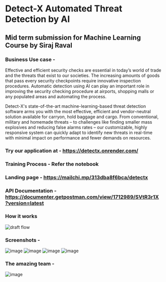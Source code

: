 # Detect-X Automated Threat Detection by AI

## Mid term submission for Machine Learning Course by Siraj Raval

### Business Use case - 
Effective and efficient security checks are essential in today’s world of trade and the threats that exist to our societies. The increasing amounts of goods that pass every security checkpoints require innovative inspection procedures. Automatic detection using AI can play an important role in improving the security checking procedure at airports, shopping malls or any populated areas and automating the process.

Detect-X's state-of-the-art machine-learning-based threat detection software arms you with the most effective, efficient and vendor-neutral solution available for carryon, hold baggage and cargo. From conventional, military and homemade threats – to challenges like finding smaller mass explosives and reducing false alarms rates – our customizable, highly responsive system can quickly adapt to identify new threats in real-time with minimal impact on performance and fewer demands on resources.

### Try our application at - https://detectx.onrender.com/ <br>
### Training Process - Refer the notebook <br>
### Landing page - https://mailchi.mp/313dba8f6bca/detectx <br>
### API Documentation - https://documenter.getpostman.com/view/1712989/SVtR3r1X?version=latest <br>

### How it works
![draft flow](https://user-images.githubusercontent.com/30216453/66503916-c11fae00-eae5-11e9-8749-cfc8abba700a.jpg)

### Screenshots - 

![image](https://user-images.githubusercontent.com/30216453/66503594-435ba280-eae5-11e9-9174-6af0b5e7c883.png)
![image](https://user-images.githubusercontent.com/30216453/66503638-58383600-eae5-11e9-9e1b-52b0293d3054.png)
![image](https://user-images.githubusercontent.com/30216453/66503763-77cf5e80-eae5-11e9-81a8-2582e0704e57.png)
![image](https://user-images.githubusercontent.com/30216453/66503803-86b61100-eae5-11e9-8aea-fd9cc6014d6b.png)

### The amazing team - 
![image](https://user-images.githubusercontent.com/30216453/66503833-95042d00-eae5-11e9-986f-001d52f71e7d.png)
